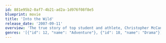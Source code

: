 ```yaml
---
id: 881e95b2-0af7-4b21-ad2a-1d976f08f8e5
blueprint: movie
title: 'Into the Wild'
release_date: '2007-09-11'
overview: 'The true story of top student and athlete, Christopher McCandless, who after graduating from Emory University in 1992, abandoned his possessions, gave his entire $24,000 savings account to charity and hitchhiked to Alaska to live in the wilderness.'
genres: '[{"id": 12, "name": "Adventure"}, {"id": 18, "name": "Drama"}]'
---
```

